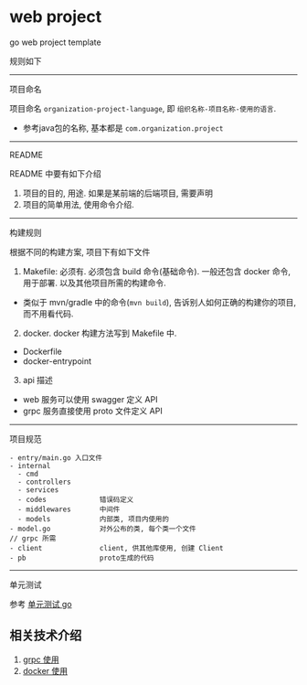 # web project
go web project template

规则如下

---
项目命名

项目命名 `organization-project-language`, 即 `组织名称-项目名称-使用的语言`.
- 参考java包的名称, 基本都是 `com.organization.project`

---
README

README 中要有如下介绍
1. 项目的目的, 用途. 如果是某前端的后端项目, 需要声明
2. 项目的简单用法, 使用命令介绍.

---
构建规则

根据不同的构建方案, 项目下有如下文件
1. Makefile: 必须有. 必须包含 build 命令(基础命令). 
  一般还包含 docker 命令, 用于部署. 以及其他项目所需的构建命令.
  - 类似于 mvn/gradle 中的命令(`mvn build`), 告诉别人如何正确的构建你的项目, 而不用看代码.
2. docker. docker 构建方法写到 Makefile 中.
  - Dockerfile
  - docker-entrypoint
3. api 描述
  - web 服务可以使用 swagger 定义 API
  - grpc 服务直接使用 proto 文件定义 API

---
项目规范

````
- entry/main.go 入口文件
- internal
  - cmd
  - controllers
  - services
  - codes             错误码定义
  - middlewares       中间件
  - models            内部类, 项目内使用的
- model.go            对外公布的类, 每个类一个文件
// grpc 所需
- client              client, 供其他库使用, 创建 Client
- pb                  proto生成的代码
````

---
单元测试

参考 [单元测试 go](/language/golang/tools/utilTest.md)

## 相关技术介绍
1. [grpc 使用](/language/golang/tools/grpc.md)
2. [docker 使用](https://github.com/everywan/soft/tree/master/doc/docker)
